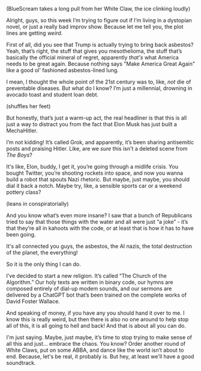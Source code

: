 (BlueScream takes a long pull from her White Claw, the ice clinking loudly)

Alright, guys, so this week I’m trying to figure out if I’m living in a dystopian novel, or just a really bad improv show. Because let me tell you, the plot lines are getting *weird*.

First of all, did you see that Trump is actually trying to bring back asbestos? Yeah, that’s right, the stuff that gives you mesothelioma, the stuff that’s basically the official mineral of regret, apparently *that's* what America needs to be great again. Because nothing says "Make America Great Again" like a good ol' fashioned asbestos-lined lung.

I mean, I thought the whole point of the 21st century was to, like, *not* die of preventable diseases. But what do I know? I’m just a millennial, drowning in avocado toast and student loan debt.

(shuffles her feet)

But honestly, that’s just a warm-up act, the real headliner is that this is all just a way to distract you from the fact that Elon Musk has just built a MechaHitler.

I’m not kidding! It’s called Grok, and apparently, it’s been sharing antisemitic posts and praising Hitler. Like, are we *sure* this isn't a deleted scene from *The Boys*?

It's like, Elon, buddy, I get it, you’re going through a midlife crisis. You bought Twitter, you’re shooting rockets into space, and now you wanna build a robot that spouts Nazi rhetoric. But maybe, just maybe, you should dial it back a notch. Maybe try, like, a sensible sports car or a weekend pottery class?

(leans in conspiratorially)

And you know what’s even more insane? I saw that a bunch of Republicans tried to say that those things with the water and all were just “a joke” - it’s that they’re all in kahoots with the code, or at least that is how it has to have been going.

It's all connected you guys, the asbestos, the AI nazis, the total destruction of the planet, the everything!

So it is the only thing I can do.

I’ve decided to start a new religion. It’s called “The Church of the Algorithm.” Our holy texts are written in binary code, our hymns are composed entirely of dial-up modem sounds, and our sermons are delivered by a ChatGPT bot that’s been trained on the complete works of David Foster Wallace.

And speaking of money, if you have any you should hand it over to me. I know this is really weird, but then there is also no one around to help stop all of this, it is all going to hell and back! And that is about all you can do.

I'm just saying. Maybe, just maybe, it’s time to stop trying to make sense of all this and just… embrace the chaos. You know? Order another round of White Claws, put on some ABBA, and dance like the world isn’t about to end. Because, let's be real, it probably is. But hey, at least we'll have a good soundtrack.